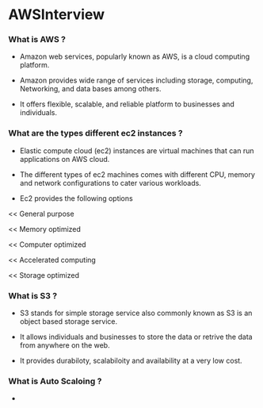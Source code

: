 # AWSInterview

### What is AWS ?

* Amazon web services, popularly known as AWS, is a cloud computing platform.

* Amazon provides wide range of  services including storage, computing, Networking, and data bases among others.

* It offers flexible, scalable, and reliable platform to businesses and individuals.

### What are the types different ec2 instances ?

* Elastic compute cloud (ec2) instances are virtual machines that can run applications on AWS cloud.

* The different types of ec2 machines comes with different CPU, memory and network configurations to cater various workloads.

* Ec2 provides the following options

<< General purpose

<< Memory optimized

<< Computer optimized

<< Accelerated computing

<< Storage optimized

### What is S3 ?

* S3 stands for simple storage service also commonly known as S3 is an object based storage service.

* It allows individuals and businesses to store the data or retrive the data from anywhere on the web.

* It provides durabiloty, scalabiloity and availability at a very low cost.

### What is Auto Scaloing ?

* 
